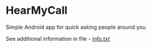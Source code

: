 # HearMyCall
Simple Android app for quick asking people around you

See additional information in file - [info.txt](/info.txt)
